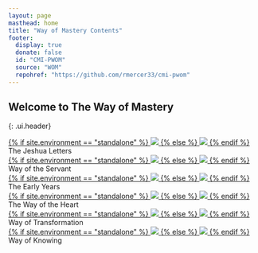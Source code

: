 ```yaml
---
layout: page
masthead: home
title: "Way of Mastery Contents"
footer:
  display: true
  donate: false
  id: "CMI-PWOM"
  source: "WOM"
  repohref: "https://github.com/rmercer33/cmi-pwom"
---
```


## Welcome to The Way of Mastery
{: .ui.header}

<div id="page-contents">
  <div class="ui three cards">
    <div class="card">
      <a href="#" data-book="lj" class="toc-modal-open image">
        {% if site.environment == "standalone" %}
          <img src="/public/img/wom/lj-big.jpg">
        {% else %}
          <img src="/t/wom/public/img/wom/lj-big.jpg">
        {% endif %}
      </a>
      <div class="content">
        <div class="description">
          The Jeshua Letters
        </div>
      </div>
    </div>
    <div class="card">
      <a href="#" data-book="wos" class="toc-modal-open image">
        {% if site.environment == "standalone" %}
          <img src="/public/img/wom/wos-big.jpg">
        {% else %}
          <img src="/t/wom/public/img/wom/wos-big.jpg">
        {% endif %}
      </a>
      <div class="content">
        <div class="description">
          Way of the Servant
        </div>
      </div>
    </div>
    <div class="card">
      <a href="#" data-book="early" class="toc-modal-open image">
        {% if site.environment == "standalone" %}
          <img src="/public/img/wom/early-big.jpg">
        {% else %}
          <img src="/t/wom/public/img/wom/early-big.jpg">
        {% endif %}
      </a>
      <div class="content">
        <div class="description">
          The Early Years
        </div>
      </div>
    </div>
  </div>
  <div class="ui three cards">
    <div class="card">
      <a href="#" data-book="woh" class="toc-modal-open image">
        {% if site.environment == "standalone" %}
          <img src="/public/img/wom/woh-big.jpg">
        {% else %}
          <img src="/t/wom/public/img/wom/woh-big.jpg">
        {% endif %}
      </a>
      <div class="content">
        <div class="description">
          The Way of the Heart
        </div>
      </div>
    </div>
    <div class="card">
      <a href="#" data-book="wot" class="toc-modal-open image">
        {% if site.environment == "standalone" %}
          <img src="/public/img/wom/wot-big.jpg">
        {% else %}
          <img src="/t/wom/public/img/wom/wot-big.jpg">
        {% endif %}
      </a>
      <div class="content">
        <div class="description">
          Way of Transformation
        </div>
      </div>
    </div>
    <div class="card">
      <a href="#" data-book="wok" class="toc-modal-open image">
        {% if site.environment == "standalone" %}
          <img src="/public/img/wom/wok-big.jpg">
        {% else %}
          <img src="/t/wom/public/img/wom/wok-big.jpg">
        {% endif %}
      </a>
      <div class="content">
        <div class="description">
          Way of Knowing
        </div>
      </div>
    </div>
  </div>
</div>
